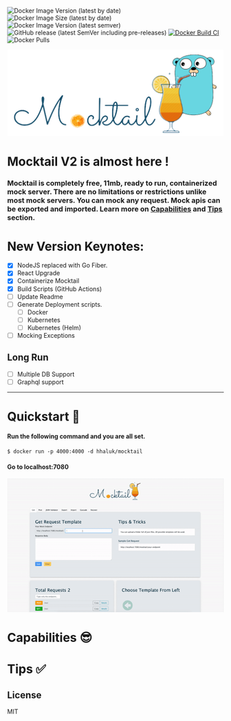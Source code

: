 ![Docker Image Version (latest by date)](https://img.shields.io/docker/v/hhaluk/mocktail?color=blue&logo=docker)
![Docker Image Size (latest by date)](https://img.shields.io/docker/image-size/hhaluk/mocktail?color=B4D4A55&logo=docker)
![Docker Image Version (latest semver)](https://img.shields.io/docker/v/hhaluk/mocktail?label=stable-version&logo=docker&sort=semver&style=flat-square)
![GitHub release (latest SemVer including pre-releases)](https://img.shields.io/github/v/release/Huseyinnurbaki/mocktail?include_prereleases&logo=github)
[![Docker Build CI](https://github.com/Huseyinnurbaki/mocktail/actions/workflows/dockerize.yml/badge.svg?branch=master)](https://github.com/Huseyinnurbaki/mocktail/actions/workflows/dockerize.yml)
![Docker Pulls](https://img.shields.io/docker/pulls/hhaluk/mocktail?color=gray&logo=docker)

![alt text](./howto/mt.png "mt")

# Mocktail V2 is almost here !


### Mocktail is completely free, 11mb, ready to run, containerized mock server. There are no limitations or restrictions unlike most mock servers. You can mock any request. Mock apis can be exported and imported. Learn more on  [Capabilities](#capabilities) and [Tips](#tips) section. 

# New Version Keynotes:

- [x] NodeJS replaced with Go Fiber.
- [x] React Upgrade
- [x] Containerize Mocktail
- [x] Build Scripts (GitHub Actions)
- [ ] Update Readme
- [ ] Generate Deployment scripts.
   - [ ] Docker
   - [ ] Kubernetes
   - [ ] Kubernetes (Helm)
- [ ] Mocking Exceptions

## Long Run

- [ ] Multiple DB Support
- [ ] Graphql support

---
# Quickstart 🚀

#### Run the following command and you are all set.
```console
$ docker run -p 4000:4000 -d hhaluk/mocktail
```

#### Go to **localhost:7080**

<p align="center">
  <img src="./howto/mocktail.gif" alt="mocktail_gif" />
</p>



# Capabilities 😎



# Tips ✅



License
----

MIT

